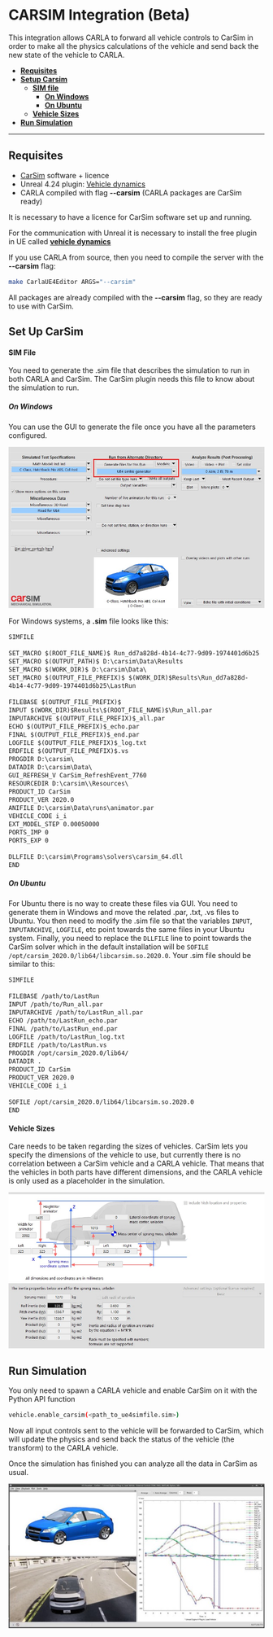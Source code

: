# CARSIM Integration (Beta)

This integration allows CARLA to forward all vehicle controls to CarSim in order to make all 
the physics calculations of the vehicle and send back the new state of the vehicle to CARLA.

*   [__Requisites__](#requisites)  
*   [__Setup Carsim__](#set-up-carsim)  
	*   [__SIM file__](#sim-file)  
        * [__On Windows__](#on-windows)
        * [__On Ubuntu__](#on-ubuntu)
	*   [__Vehicle Sizes__](#vehicle-sizes)  
*   [__Run Simulation__](#run-simulation)  

---
## Requisites

* [CarSim](https://www.carsim.com/products/carsim/index.php) software + licence
* Unreal 4.24 plugin: [Vehicle dynamics](https://www.unrealengine.com/marketplace/en-US/product/carsim-vehicle-dynamics)
* CARLA compiled with flag **--carsim** (CARLA packages are CarSim ready)

It is necessary to have a licence for CarSim software set up and running.

For the communication with Unreal it is necessary to install the free plugin in UE called [**vehicle 
dynamics**](https://www.unrealengine.com/marketplace/en-US/product/carsim-vehicle-dynamics) 

If you use CARLA from source, then you need to compile the server with the **--carsim** flag:
```sh
make CarlaUE4Editor ARGS="--carsim"
```
All packages are already compiled with the **--carsim** flag, so they are ready to use with CarSim.

## Set Up CarSim
#### SIM File

You need to generate the .sim file that describes the simulation to run in both CARLA and 
CarSim. The CarSim plugin needs this file to know about the simulation to run.

##### On Windows

You can use the GUI to generate the file once you have all the parameters configured.

![generate .sim file](img/carsim_generate.jpg)

For Windows systems, a **.sim** file looks like this:

```
SIMFILE

SET_MACRO $(ROOT_FILE_NAME)$ Run_dd7a828d-4b14-4c77-9d09-1974401d6b25
SET_MACRO $(OUTPUT_PATH)$ D:\carsim\Data\Results
SET_MACRO $(WORK_DIR)$ D:\carsim\Data\
SET_MACRO $(OUTPUT_FILE_PREFIX)$ $(WORK_DIR)$Results\Run_dd7a828d-4b14-4c77-9d09-1974401d6b25\LastRun

FILEBASE $(OUTPUT_FILE_PREFIX)$
INPUT $(WORK_DIR)$Results\$(ROOT_FILE_NAME)$\Run_all.par
INPUTARCHIVE $(OUTPUT_FILE_PREFIX)$_all.par
ECHO $(OUTPUT_FILE_PREFIX)$_echo.par
FINAL $(OUTPUT_FILE_PREFIX)$_end.par
LOGFILE $(OUTPUT_FILE_PREFIX)$_log.txt
ERDFILE $(OUTPUT_FILE_PREFIX)$.vs
PROGDIR D:\carsim\
DATADIR D:\carsim\Data\
GUI_REFRESH_V CarSim_RefreshEvent_7760
RESOURCEDIR D:\carsim\\Resources\
PRODUCT_ID CarSim
PRODUCT_VER 2020.0
ANIFILE D:\carsim\Data\runs\animator.par
VEHICLE_CODE i_i
EXT_MODEL_STEP 0.00050000
PORTS_IMP 0
PORTS_EXP 0

DLLFILE D:\carsim\Programs\solvers\carsim_64.dll
END
```
##### On Ubuntu
For Ubuntu there is no way to create these files via GUI. You need to generate them in Windows and 
move the related .par, .txt, .vs files to Ubuntu. You then need to modify the .sim file so that the 
variables `INPUT`, `INPUTARCHIVE`, `LOGFILE`, etc point towards the same files in your Ubuntu 
system. Finally, you need to replace the `DLLFILE` line to point towards the CarSim solver which 
in the default installation will be `SOFILE /opt/carsim_2020.0/lib64/libcarsim.so.2020.0`. Your .sim
file should be similar to this:

```
SIMFILE

FILEBASE /path/to/LastRun
INPUT /path/to/Run_all.par
INPUTARCHIVE /path/to/LastRun_all.par
ECHO /path/to/LastRun_echo.par
FINAL /path/to/LastRun_end.par
LOGFILE /path/to/LastRun_log.txt
ERDFILE /path/to/LastRun.vs
PROGDIR /opt/carsim_2020.0/lib64/
DATADIR .
PRODUCT_ID CarSim
PRODUCT_VER 2020.0
VEHICLE_CODE i_i

SOFILE /opt/carsim_2020.0/lib64/libcarsim.so.2020.0
END
```
#### Vehicle Sizes

Care needs to be taken regarding the sizes of vehicles. CarSim lets you specify the dimensions of 
the vehicle to use, but currently there is no correlation between a CarSim vehicle and a CARLA 
vehicle. That means that the vehicles in both parts have different dimensions, and the CARLA vehicle is only used as a placeholder in the simulation.

![carsim vehicle sizes](img/carsim_vehicle_sizes.jpg)

## Run Simulation

You only need to spawn a CARLA vehicle and enable CarSim on it with the Python API function

```sh
vehicle.enable_carsim(<path_to_ue4simfile.sim>)
```

Now all input controls sent to the vehicle will be forwarded to CarSim, which will update the 
physics and send back the status of the vehicle (the transform) to the CARLA vehicle. 

Once the simulation has finished you can analyze all the data in CarSim as usual. 

![carsim analysis](img/carsim_analysis.jpg)


